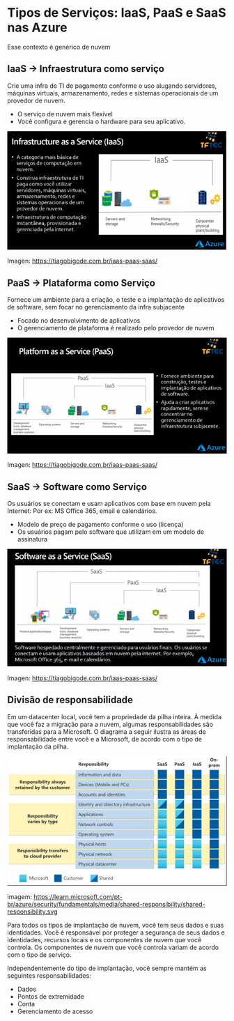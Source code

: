 # Tipos de Serviços: IaaS, PaaS e SaaS nas Azure

Esse contexto é genérico de nuvem

## IaaS → Infraestrutura como serviço

Crie uma infra de TI de pagamento conforme o uso alugando servidores, máquinas virtuais, armazenamento, redes e sistemas operacionais de um provedor de nuvem.

- O serviço de nuvem mais flexível
- Você configura e gerencia o hardware para seu aplicativo.

![image.png](/IaaS.png)

Imagen: https://tiagobigode.com.br/iaas-paas-saas/

## PaaS → Plataforma como Serviço

Fornece um ambiente para a criação, o teste e a implantação de aplicativos de software, sem focar no gerenciamento da infra subjacente

- Focado no desenvolvimento de aplicativos
- O gerenciamento de plataforma é realizado pelo provedor de nuvem

![image.png](/PaaS.png)

Imagen: https://tiagobigode.com.br/iaas-paas-saas/

## SaaS → Software como Serviço

Os usuários se conectam e usam aplicativos com base em nuvem pela Internet: Por ex: MS Office 365, email e calendários.

- Modelo de preço de pagamento conforme o uso (licença)
- Os usuários pagam pelo software que utilizam em um modelo de assinatura

![image.png](/SaaS.png)

Imagen: https://tiagobigode.com.br/iaas-paas-saas/

## **Divisão de responsabilidade**

Em um datacenter local, você tem a propriedade da pilha inteira. À medida que você faz a migração para a nuvem, algumas responsabilidades são transferidas para a Microsoft. O diagrama a seguir ilustra as áreas de responsabilidade entre você e a Microsoft, de acordo com o tipo de implantação da pilha.

![image.png](/divsao.png)

imagem: https://learn.microsoft.com/pt-br/azure/security/fundamentals/media/shared-responsibility/shared-responsibility.svg

Para todos os tipos de implantação de nuvem, você tem seus dados e suas identidades. Você é responsável por proteger a segurança de seus dados e identidades, recursos locais e os componentes de nuvem que você controla. Os componentes de nuvem que você controla variam de acordo com o tipo de serviço.

Independentemente do tipo de implantação, você sempre mantém as seguintes responsabilidades:

- Dados
- Pontos de extremidade
- Conta
- Gerenciamento de acesso
